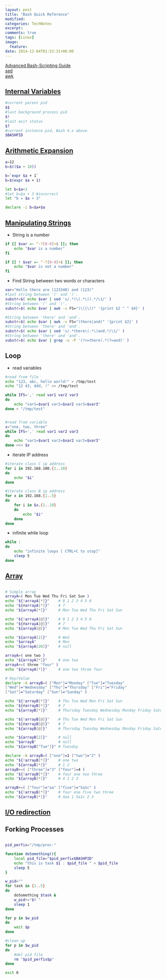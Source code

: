 ```yaml
---
layout: post
title: "Bash Quick Reference"
modified:
categories: TechNotes
excerpt:  
comments: true
tags: [Linux]
image:
  feature:
date: 2014-12-04T01:53:31+08:00
---
```


[Advanced Bash-Scripting Guide](http://tldp.org/LDP/abs/html/index.html)  
[sed](http://www.grymoire.com/Unix/Sed.html)  
[awk](http://www.grymoire.com/Unix/Awk.html)  

## [Internal Variables](http://tldp.org/LDP/abs/html/internalvariables.html)  

```bash
#current parent pid
$$
#last background process pid
$!
#last exit status
$?
#current instance pid, Bash 4.x above.
$BASHPID
```


## [Arithmetic Expansion](http://tldp.org/LDP/abs/html/arithexp.html)  

```bash
a=12
b=$(($a + 10))

b=`expr $a + 1`
b=$(expr $a + 1)

let b=$a+3
#let b=$a + 3 #incorrect 
let "b = $a + 3"

declare -i b=$a+$a
```

## [Manipulating Strings](http://www.thegeekstuff.com/2010/07/bash-string-manipulation/)

* String is a number  

```bash
if [[ $var =~ ^-?[0-9]+$ ]]; then
    echo "$var is a number"
fi

if [[ ! $var =~ ^-?[0-9]+$ ]]; then
    echo "$var is not a number"
fi
```

* Find String between two words or characters 

```bash
var="Hello there are (123340) and (123)"
#last string between '(' and ')'.
substr=$( echo $var | sed 's/.*(\(.*\)).*/\1/' )
#String between '(' and ')'.
substr=$( echo $var | awk -v FS="(\(|\))" '{print $2 " " $4}' )

#String between 'there' and 'and'.
substr=$( echo $var | awk -v FS="(there|and)" '{print $2}' )
#String between 'there' and 'and'.
substr=$( echo $var | sed 's/.*there\(.*\)and.*/\1/' )
#String between 'there' and 'and'.
substr=$( echo $var | grep -o -P '(?<=there).*(?=and)' )
```

## Loop  

* read variables  

```bash
#read from file
echo "123, abc, hello world!" > /tmp/test
echo "12 43, ddd, !" >> /tmp/test

while IFS=',' read var1 var2 var3
do
    echo "var1=$var1 var2=$var2 var3=$var3"
done < "/tmp/test"


#read from variable
x="one, two, three"
while IFS=',' read var1 var2 var3
do
    echo "var1=$var1 var2=$var2 var3=$var3"
done <<< $x
``` 

* iterate IP address

```bash
#iterate class C ip address
for i in 192.168.100.{1..10}
do
    echo "$i"
done

#iterate class B ip address
for x in 192.168.{1..5}
do
    for i in $x.{1..10}
    do
        echo "$i"
    done
done
```

* infinite while loop 

```bash
while :
do
    echo "infinite loops [ CTRL+C to stop]" 
    sleep 5
done
```

## [Array](http://www.linuxjournal.com/content/bash-arrays)  

```bash 

# Simple array
arrayA=( Mon Tue Wed Thu Fri Sat Sun )
echo "${!arrayA[*]}"    # 0 1 2 3 4 5 6
echo "${#arrayA[*]}"    # 7
echo "${arrayA[*]}"     # Mon Tue Wed Thu Fri Sat Sun

echo "${!arrayA[@]}"    # 0 1 2 3 4 5 6
echo "${#arrayA[@]}"    # 7
echo "${arrayA[@]}"     # Mon Tue Wed Thu Fri Sat Sun

echo "${arrayA[2]}"     # Wed
echo "$arrayA"          # Mon
echo "${arrayA[20]}"    # null 

arrayA=( one two )
echo "${arrayA[*]}"     # one two
arrayA+=( three "four" )
echo "${arrayA[*]}"     # one two three four

# Key/Value 
declare -A arrayB=( ["Mon"]="Monday" ["Tue"]="Tuesday" 
["Wed"]="Wednesday" ["Thu"]="Thursday" ["Fri"]="Friday" 
["Sat"]="Saturday" ["Sun"]="Sunday" )

echo "${!arrayB[*]}"    # Thu Tue Wed Mon Fri Sat Sun
echo "${#arrayB[*]}"    # 7
echo "${arrayB[*]}"     # Thursday Tuesday Wednesday Monday Friday Saturday Sunday

echo "${!arrayB[@]}"    # Thu Tue Wed Mon Fri Sat Sun
echo "${#arrayB[@]}"    # 7
echo "${arrayB[@]}"     # Thursday Tuesday Wednesday Monday Friday Saturday Sunday

echo "${arrayB[2]}"     # null
echo "$arrayB"          # null
echo "${arrayB["Tue"]}" # Tuesday

declare -A arrayB=( ["one"]=1 ["two"]="2" )
echo "${!arrayB[*]}"    # one two
echo "${arrayB[*]}"     # 1 2
arrayB+=( ["three"]="3" ["four"]=4 )
echo "${!arrayB[*]}"    # four one two three
echo "${arrayB[*]}"     # 4 1 2 3

arrayB+=( ["four"]="aa" ["five"]="5a1c" )
echo "${!arrayB[*]}"    # four one five two three
echo "${arrayB[*]}"     # 4aa 1 5a1c 2 3

```

## [I/O redirection](http://www.tldp.org/LDP/abs/html/io-redirection.html)  


## Forking Processes  

```bash

pid_perfix="/tmp/proc-"

function doSomething(){
    local pid_file="$pid_perfix$BASHPID"
    echo "this is task $1 : $pid_file " > $pid_file
    sleep 5
}

w_pid=""
for task in {1..5}
do
    doSomething $task &
    w_pid+="$! "
    sleep 1
done

for p in $w_pid
do
    wait $p
done

#clean up
for p in $w_pid
do
    #del pid file 
    rm "$pid_perfix$p"
done

exit 0

```
